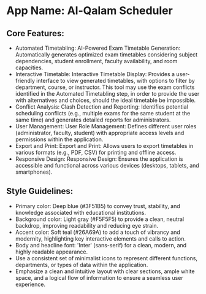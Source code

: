 # **App Name**: Al-Qalam Scheduler

## Core Features:

- Automated Timetabling: AI-Powered Exam Timetable Generation: Automatically generates optimized exam timetables considering subject dependencies, student enrollment, faculty availability, and room capacities.
- Interactive Timetable: Interactive Timetable Display: Provides a user-friendly interface to view generated timetables, with options to filter by department, course, or instructor. This tool may use the exam conflicts identified in the Automated Timetabling step, in order to provide the user with alternatives and choices, should the ideal timetable be impossible.
- Conflict Analysis: Clash Detection and Reporting: Identifies potential scheduling conflicts (e.g., multiple exams for the same student at the same time) and generates detailed reports for administrators.
- User Management: User Role Management: Defines different user roles (administrator, faculty, student) with appropriate access levels and permissions within the application.
- Export and Print: Export and Print: Allows users to export timetables in various formats (e.g., PDF, CSV) for printing and offline access.
- Responsive Design: Responsive Design: Ensures the application is accessible and functional across various devices (desktops, tablets, and smartphones).

## Style Guidelines:

- Primary color: Deep blue (#3F51B5) to convey trust, stability, and knowledge associated with educational institutions.
- Background color: Light gray (#F5F5F5) to provide a clean, neutral backdrop, improving readability and reducing eye strain.
- Accent color: Soft teal (#26A69A) to add a touch of vibrancy and modernity, highlighting key interactive elements and calls to action.
- Body and headline font: 'Inter' (sans-serif) for a clean, modern, and highly readable appearance.
- Use a consistent set of minimalist icons to represent different functions, departments, or types of data within the application.
- Emphasize a clean and intuitive layout with clear sections, ample white space, and a logical flow of information to ensure a seamless user experience.